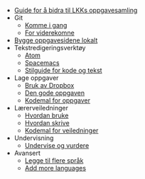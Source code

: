 - [Guide for å bidra til LKKs oppgavesamling](./Home)
- Git
  * [Komme i gang](./Komme-i-gang-med-Git)
  * [For viderekomne](./Git-for-viderekomne)
- [Bygge oppgavesidene lokalt](./Bygge-oppgavesidene-lokalt)
- Tekstredigeringsverktøy
  * [Atom](./Introduksjon-til-Atom)
  * [Spacemacs](./Introduksjon-til-Spacemacs)
  * [Stilguide for kode og tekst](./Stilguide-for-kode-og-tekst)
- Lage oppgaver
  * [Bruk av Dropbox](./Veiledning-for-bruk-av-Dropbox)
  * [Den gode oppgaven](./Den-gode-oppgaven)
  * [Kodemal for oppgaver](./Kodemal-oppgave)
- Lærerveiledninger
  * [Hvordan bruke](./Hvordan-bruke-en-l%C3%A6rerveiledning)
  * [Hvordan skrive](./Hvordan-skrive-en-l%C3%A6rerveiledning)
  * [Kodemal for veiledninger](./Kodemal-l%C3%A6rerveiledning)
- Undervisning
  * [Undervise og vurdere](./Hvordan-undervise-i-og-vurdere-programmering)
- Avansert
  * [Legge til flere språk](./Oppgaver-p%C3%A5-andre-spr%C3%A5k)
  * [Add more languages](./New-languages)
